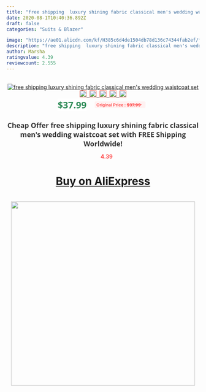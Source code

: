 ```yaml
---
title: "free shipping  luxury shining fabric classical men's wedding waistcoat set"
date: 2020-08-1T10:40:36.892Z
draft: false
categories: "Suits & Blazer"

image: "https://ae01.alicdn.com/kf/H385c6d4de1504db78d136c74344fab2ef/free-shipping-luxury-shining-fabric-classical-men-s-wedding-waistcoat-set.jpg"
description: "free shipping  luxury shining fabric classical men's wedding waistcoat set"
author: Marsha
ratingvalue: 4.39
reviewcount: 2.555
---
```

<br>
<div style="text-align: center;">
<a href="https://s.click.aliexpress.com/e/_AVqeqZ" target="_blank" rel="nofollow noopener noreferrer"><img alt="free shipping  luxury shining fabric classical men's wedding waistcoat set" class="magnifier-image" src="https://ae01.alicdn.com/kf/H385c6d4de1504db78d136c74344fab2ef/free-shipping-luxury-shining-fabric-classical-men-s-wedding-waistcoat-set.jpg_640x640.jpg">
<br>
<img style="border:1px solid salmon" src="https://ae01.alicdn.com/kf/H385c6d4de1504db78d136c74344fab2ef/free-shipping-luxury-shining-fabric-classical-men-s-wedding-waistcoat-set.jpg_120x120.jpg">&nbsp;&nbsp;<img style="border:1px solid salmon" src="_120x120.jpg">&nbsp;&nbsp;<img style="border:1px solid salmon" src="_120x120.jpg">&nbsp;&nbsp;<img style="border:1px solid salmon" src="_120x120.jpg">&nbsp;&nbsp;<img style="border:1px solid salmon" src="_120x120.jpg"></a></div><br0>
<div style="text-align: center;"><span style="background-color: white; border: 0px; box-sizing: border-box; color: seagreen; display: inline-block; font-family: &quot;open sans&quot; , &quot;arial&quot; , &quot;helvetica&quot; , sans-serif , &quot;heiti&quot;; font-size: 24px; font-stretch: inherit; font-weight: 700; line-height: inherit; margin: 0px 10px 0px 0px; padding: 0px; vertical-align: middle;">$37.99 </span>
<span style="background: rgb(255 , 241 , 241); border-radius: 3px; border: 0px; box-sizing: border-box; color: #ff4747; display: inline-block; font-family: inherit; font-size: 12px; font-stretch: inherit; font-style: inherit; font-variant: inherit; font-weight: 600; line-height: inherit; margin: 0px; padding: 2px 5px; transform: scale(0.9); vertical-align: middle;">Original Price : <b style="text-decoration: line-through;">$37.99 </b> &nbsp;&nbsp;</span></div>
<h1 style="color: #333333; display: inline-block; font-family: &quot;open sans&quot; , &quot;arial&quot; , &quot;helvetica&quot; , sans-serif , &quot;heiti&quot;; font-size: 18px; font-stretch: inherit; font-weight: 700; text-align: center;">Cheap Offer free shipping  luxury shining fabric classical men's wedding waistcoat set with FREE Shipping Worldwide!</h1>
<div style="color: #ff4747; text-align: center;">
<img src="https://4.bp.blogspot.com/-M0ZcTcb-5uY/XleCXlxnR4I/AAAAAAAAAEc/OrjgMkXV1oMQFaCRZj5HQwOCBcu3w1FegCPcBGAYYCw/s1600/star.png" style="height: 15px;">&nbsp;<b>4.39</b></div>
<div class="button_cont" align="center"><a class="buynow_a" href="https://s.click.aliexpress.com/e/_AVqeqZ" target="_blank" rel="nofollow noopener noreferrer"><H1>Buy on AliExpress</H1></a></div><br>
<div class="separator" style="clear: both; text-align: center;">
<img src="https://lh3.googleusercontent.com/-pTy5HemUv9M/XlePHvY0dAI/AAAAAAAAAE4/0nX5iRUoIWY8eMW9Dpxeirr157OZliDIgCLcBGAsYHQ/s1600/badge.gif" width="480">
</div>
